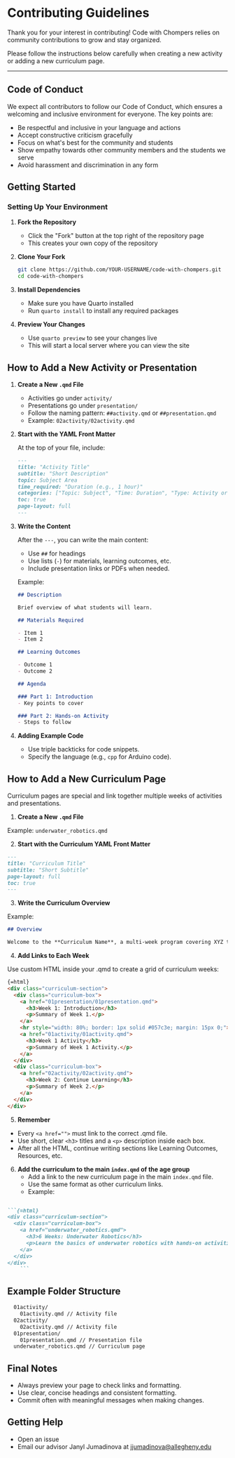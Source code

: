 # Contributing Guidelines

Thank you for your interest in contributing!
Code with Chompers relies on community contributions to grow and stay organized.

Please follow the instructions below carefully when creating a new activity or adding a new curriculum page.

---

## Code of Conduct

We expect all contributors to follow our Code of Conduct, which ensures a welcoming and inclusive environment for everyone. The key points are:

- Be respectful and inclusive in your language and actions
- Accept constructive criticism gracefully
- Focus on what's best for the community and students
- Show empathy towards other community members and the students we serve
- Avoid harassment and discrimination in any form

## Getting Started

### Setting Up Your Environment

1. **Fork the Repository**
   - Click the "Fork" button at the top right of the repository page
   - This creates your own copy of the repository

2. **Clone Your Fork**
   ```bash
   git clone https://github.com/YOUR-USERNAME/code-with-chompers.git
   cd code-with-chompers
   ```

3. **Install Dependencies**

   - Make sure you have Quarto installed
   - Run `quarto install` to install any required packages

4. **Preview Your Changes**

    - Use `quarto preview` to see your changes live
    - This will start a local server where you can view the site

## How to Add a New Activity or Presentation

1. **Create a New `.qmd` File**

   - Activities go under `activity/`
   - Presentations go under `presentation/`
   - Follow the naming pattern: `##activity.qmd` or `##presentation.qmd`
   - Example: `02activity/02activity.qmd`

2. **Start with the YAML Front Matter**

   At the top of your file, include:

   ```markdown
   ---
   title: "Activity Title"
   subtitle: "Short Description"
   topic: Subject Area
   time_required: "Duration (e.g., 1 hour)"
   categories: ["Topic: Subject", "Time: Duration", "Type: Activity or Presentation"]
   toc: true
   page-layout: full
   ---
   ```

3. **Write the Content**

   After the `---`, you can write the main content:

   - Use `##` for headings
   - Use lists (`-`) for materials, learning outcomes, etc.
   - Include presentation links or PDFs when needed.

   Example:

   ```markdown
   ## Description

   Brief overview of what students will learn.

   ## Materials Required

   - Item 1
   - Item 2

   ## Learning Outcomes

   - Outcome 1
   - Outcome 2

   ## Agenda

   ### Part 1: Introduction
   - Key points to cover

   ### Part 2: Hands-on Activity
   - Steps to follow
   ```

4. **Adding Example Code**

   - Use triple backticks for code snippets.
   - Specify the language (e.g., `cpp` for Arduino code).

## How to Add a New Curriculum Page

Curriculum pages are special and link together multiple weeks of activities and presentations.

1. **Create a New `.qmd` File**

Example: `underwater_robotics.qmd`

2. **Start with the Curriculum YAML Front Matter**

```markdown
---
title: "Curriculum Title"
subtitle: "Short Subtitle"
page-layout: full
toc: true
---
```

3. **Write the Curriculum Overview**

Example:

```markdown
## Overview

Welcome to the **Curriculum Name**, a multi-week program covering XYZ topics.
```


4. **Add Links to Each Week**

Use custom HTML inside your .qmd to create a grid of curriculum weeks:

```markdown
{=html}
<div class="curriculum-section">
  <div class="curriculum-box">
    <a href="01presentation/01presentation.qmd">
      <h3>Week 1: Introduction</h3>
      <p>Summary of Week 1.</p>
    </a>
    <hr style="width: 80%; border: 1px solid #057c3e; margin: 15px 0;">
    <a href="01activity/01activity.qmd">
      <h3>Week 1 Activity</h3>
      <p>Summary of Week 1 Activity.</p>
    </a>
  </div>
  <div class="curriculum-box">
    <a href="02activity/02activity.qmd">
      <h3>Week 2: Continue Learning</h3>
      <p>Summary of Week 2.</p>
    </a>
  </div>
</div>
```

5. **Remember**
 - Every `<a href="">` must link to the correct .qmd file.
 - Use short, clear `<h3>` titles and a `<p>` description inside each box.
 - After all the HTML, continue writing sections like Learning Outcomes, Resources, etc.

6. **Add the curriculum to the main `index.qmd` of the age group**
   - Add a link to the new curriculum page in the main `index.qmd` file.
   - Use the same format as other curriculum links.
   - Example:

```markdown

```{=html}
<div class="curriculum-section">
  <div class="curriculum-box">
    <a href="underwater_robotics.qmd">
      <h3>6 Weeks: Underwater Robotics</h3>
      <p>Learn the basics of underwater robotics with hands-on activities to build your own robot.</p>
    </a>
  </div>
</div>
    ```
```

## Example Folder Structure

```markdown
  01activity/
    01activity.qmd // Activity file
  02activity/
    02activity.qmd // Activity file
  01presentation/
    01presentation.qmd // Presentation file
  underwater_robotics.qmd // Curriculum page
```

## Final Notes
- Always preview your page to check links and formatting.
- Use clear, concise headings and consistent formatting.
- Commit often with meaningful messages when making changes.


## Getting Help

- Open an issue
- Email our advisor Janyl Jumadinova at jjumadinova@allegheny.edu